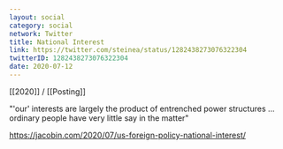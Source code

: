 ```yaml
---
layout: social
category: social
network: Twitter
title: National Interest
link: https://twitter.com/steinea/status/1282438273076322304
twitterID: 1282438273076322304
date: 2020-07-12
---
```


[[2020]] / [[Posting]]

"'our' interests are largely the product of entrenched power structures  ... ordinary people have very little say in the matter"

<https://jacobin.com/2020/07/us-foreign-policy-national-interest/>
